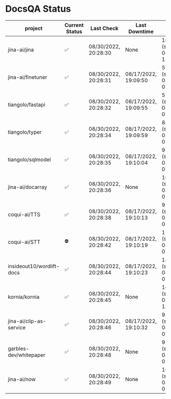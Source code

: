 # DocsQA Status

|         project         |Current Status|     Last Check     |   Last Downtime    |              % Uptime              |
|-------------------------|--------------|--------------------|--------------------|------------------------------------|
|jina-ai/jina             |✅            |08/30/2022, 20:28:30|None                |100.000 (since 08/29/2022, 11:24:14)|
|jina-ai/finetuner        |✅            |08/30/2022, 20:28:31|08/17/2022, 19:09:50|52.472 (since 08/15/2022, 07:09:42) |
|tiangolo/fastapi         |✅            |08/30/2022, 20:28:32|08/17/2022, 19:09:55|52.479 (since 08/15/2022, 07:09:42) |
|tiangolo/typer           |✅            |08/30/2022, 20:28:34|08/17/2022, 19:09:59|84.025 (since 08/15/2022, 07:09:42) |
|tiangolo/sqlmodel        |✅            |08/30/2022, 20:28:35|08/17/2022, 19:10:04|92.615 (since 08/15/2022, 07:09:42) |
|jina-ai/docarray         |✅            |08/30/2022, 20:28:36|None                |100.000 (since 08/24/2022, 01:39:12)|
|coqui-ai/TTS             |✅            |08/30/2022, 20:28:38|08/17/2022, 19:10:13|92.609 (since 08/15/2022, 07:09:42) |
|coqui-ai/STT             |⛔️           |08/30/2022, 20:28:42|08/17/2022, 19:10:19|174.537 (since 08/15/2022, 07:09:42)|
|insideout10/wordlift-docs|✅            |08/30/2022, 20:28:44|08/17/2022, 19:10:23|145.483 (since 08/15/2022, 07:09:42)|
|kornia/kornia            |✅            |08/30/2022, 20:28:45|None                |100.000 (since 08/30/2022, 13:49:49)|
|jina-ai/clip-as-service  |✅            |08/30/2022, 20:28:46|08/17/2022, 19:10:32|92.623 (since 08/15/2022, 07:09:42) |
|garbles-dev/whitepaper   |✅            |08/30/2022, 20:28:48|None                |92.850 (since 08/24/2022, 01:39:12) |
|jina-ai/now              |✅            |08/30/2022, 20:28:49|None                |100.000 (since 08/24/2022, 01:39:12)|
